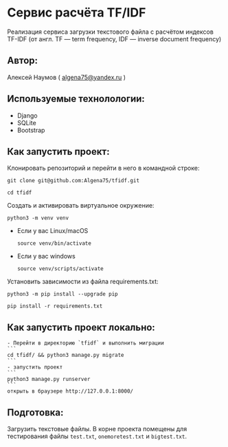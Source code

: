 # Сервис расчёта TF/IDF
Реализация сервиса загрузки текстового файла с расчётом индексов TF-IDF (от англ. TF — term frequency, IDF — inverse document frequency)
## Автор:
Алексей Наумов ( algena75@yandex.ru )
## Используемые технолологии:
* Django
* SQLite
* Bootstrap

## Как запустить проект:
Клонировать репозиторий и перейти в него в командной строке:


```
git clone git@github.com:Algena75/tfidf.git
```

```
cd tfidf
```

Cоздать и активировать виртуальное окружение:

```
python3 -m venv venv
```

* Если у вас Linux/macOS

    ```
    source venv/bin/activate
    ```

* Если у вас windows

    ```
    source venv/scripts/activate
    ```

Установить зависимости из файла requirements.txt:

```
python3 -m pip install --upgrade pip
```

```
pip install -r requirements.txt
```
## Как запустить проект локально:
    - Перейти в директорию `tfidf` и выполнить миграции 
    ```
    cd tfidf/ && python3 manage.py migrate
    ```
    - запустить проект 
    ```
    python3 manage.py runserver
    ```
    открыть в браузере http://127.0.0.1:8000/
## Подготовка:
Загрузить текстовые файлы.  В корне проекта помещены для тестирования файлы `test.txt`, `onemoretest.txt` и `bigtest.txt`.
